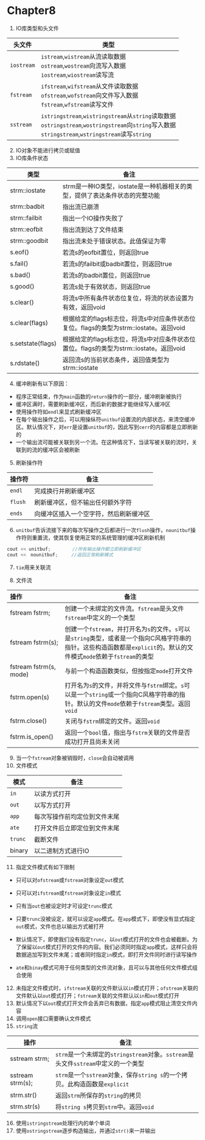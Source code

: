 # Chapter8

1. IO库类型和头文件

| 头文件     | 类型                                                         |
| ---------- | ------------------------------------------------------------ |
| `iostream` | `istream`,`wistream`从流读取数据 <br />`ostream`,`wostream`向流写入数据<br />`iostream`,`wiostream`读写流 |
| `fstream`  | `ifstream`,`wifstream`从文件读取数据<br />`ofstream`,`wofstream`向文件写入数据<br />`fstream`,`wfstream`读写文件 |
| `sstream`  | `istringstream`,`wistringstream`从`string`读取数据<br />`ostringstream`,`wostringstream`向`string`写入数据<br />`stringstream`,`wstringstream`读写`string` |

2. IO对象不能进行拷贝或赋值
3. IO库条件状态

| 类型              | 备注                                                         |
| ----------------- | ------------------------------------------------------------ |
| strm::iostate     | strm是一种IO类型，iostate是一种机器相关的类型，提供了表达条件状态的完整功能 |
| strm::badbit      | 指出流已崩溃                                                 |
| strm::failbit     | 指出一个IO操作失败了                                         |
| strm::eofbit      | 指出流到达了文件结束                                         |
| strm::goodbit     | 指出流未处于错误状态。此值保证为零                           |
| s.eof()           | 若流s的eofbit置位，则返回true                                |
| s.fail()          | 若流s的failbit或badbit置位，则返回true                       |
| s.bad()           | 若流s的badbit置位，则返回true                                |
| s.good()          | 若流s处于有效状态，则返回true                                |
| s.clear()         | 将流s中所有条件状态位复位，将流的状态设置为有效，返回void    |
| s.clear(flags)    | 根据给定的flags标志位，将流s中对应条件状态位复位。flags的类型为strm::iostate。返回void |
| s.setstate(flags) | 根据给定的flags标志位，将流s中对应条件状态位置位。flags的类型为strm::iostate。返回void |
| s.rdstate()       | 返回流s的当前状态条件，返回值类型为strm::iostate             |

4. 缓冲刷新有以下原因：

* 程序正常结束，作为`main`函数的`return`操作的一部分，缓冲刷新被执行
* 缓冲区满时，需要刷新缓冲区，而后新的数据才能继续写入缓冲区
* 使用操作符如`endl`来显式刷新缓冲区
* 在每个输出操作之后，可以用操纵符`unitbuf`设置流的内部状态，来清空缓冲区。默认情况下，对`err`是设置`unitbuf`的，因此写到`cerr`的内容都是立即刷新的
* 一个输出流可能被关联到另一个流。在这种情况下，当读写被关联的流时，关联到的流的缓冲区会被刷新

5. 刷新操作符

| 操作符  | 备注                                   |
| ------- | -------------------------------------- |
| `endl`  | 完成换行并刷新缓冲区                   |
| `flush` | 刷新缓冲区，但不输出任何额外字符       |
| `ends`  | 向缓冲区插入一个空字符，然后刷新缓冲区 |

6. `unitbuf`告诉流接下来的每次写操作之后都进行一次`flush`操作，`nounitbuf`操作符则重置流，使其恢复使用正常的系统管理的缓冲区刷新机制

```c++
cout << unitbuf; 		//所有输出操作都立即刷新缓冲区
cout <<　nounitbuf;	   //返回正常刷新模式
```

7. `tie`用来关联流

8. 文件流

| 操作                   | 备注                                                         |
| :--------------------- | ------------------------------------------------------------ |
| fstream fstrm;         | 创建一个未绑定的文件流。`fstream`是头文件`fstream`中定义的一个类型 |
| fstream fstrm(s);      | 创建一个`fstream`，并打开名为`s`的文件。`s`可以是`string`类型，或者是一个指向C风格字符串的指针。这些构造函数都是`explicit`的。默认的文件模式`mode`依赖于`fstream`的类型 |
| fstream fstrm(s, mode) | 与前一个构造函数类似，但按指定`mode`打开文件                 |
| fstrm.open(s)          | 打开名为`s`的文件，并将文件与`fstrm`绑定。`s`可以是一个`string`或一个指向C风格字符串的指针。默认的文件`mode`依赖于`fstream`类型。返回`void` |
| fstrm.close()          | 关闭与`fstrm`绑定的文件。返回`void`                          |
| fstrm.is_open()        | 返回一个`bool`值，指出与`fstrm`关联的文件是否成功打开且尚未关闭 |

9. 当一个`fstream`对象被销毁时，`close`会自动被调用
10. 文件模式

| 模式    | 备注                         |
| ------- | ---------------------------- |
| `in`    | 以读方式打开                 |
| `out`   | 以写方式打开                 |
| `app`   | 每次写操作前均定位到文件末尾 |
| `ate`   | 打开文件后立即定位到文件末尾 |
| `trunc` | 截断文件                     |
| binary  | 以二进制方式进行IO           |

11. 指定文件模式有如下限制

* 只可以对`ofstream`或`fstream`对象设定`out`模式

* 只可以对`ifstream`或`fstream`对象设定`in`模式

* 只有当`out`也被设定时才可设定`trunc`模式

* 只要`trunc`没被设定，就可以设定`app`模式。在`app`模式下，即使没有显式指定`out`模式，文件也总以输出方式被打开

* 默认情况下，即使我们没有指定`trunc`，以`out`模式打开的文件也会被截断。为了保留以`out`模式打开的文件的内容。我们必须同时指定`app`模式，这样只会将数据追加写到文件末尾；或者同时指定`in`模式，即打开文件同时进行读写操作

* `ate`和`binay`模式可用于任何类型的文件流对象，且可以与其他任何文件模式组合使用

12. 未指定文件模式时，`ifstream`关联的文件默认以`in`模式打开；`ofstream`关联的文件默认以`out`模式打开；`fstream`关联的文件默认以`in`和`out`模式打开
13. 默认情况下以`out`模式打开文件会丢弃已有数据，指定`app`模式阻止清空文件内容
14. 调用`open`接口需要确认文件模式
15. `string`流

| 操作             | 备注                                                         |
| ---------------- | ------------------------------------------------------------ |
| sstream strm;    | `strm`是一个未绑定的`stringstream`对象。`sstream`是头文件`sstream`中定义的一个类型 |
| sstream strm(s); | `strm`是一个`sstream`对象，保存`string s`的一个拷贝。此构造函数是`explicit` |
| strm.str()       | 返回`strm`所保存的`string`的拷贝                             |
| strm.str(s)      | 将`string s`拷贝到`strm`中。返回`void`                       |

16. 使用`istringstream`处理行内的单个单词
17. 使用`ostringstream`逐步构造输出，并通过`str()`来一并输出